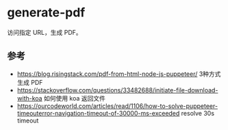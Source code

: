 # generate-pdf

访问指定 URL，生成 PDF。

## 参考

- https://blog.risingstack.com/pdf-from-html-node-js-puppeteer/ 3种方式生成 PDF
- https://stackoverflow.com/questions/33482688/initiate-file-download-with-koa 如何使用 koa 返回文件
- https://ourcodeworld.com/articles/read/1106/how-to-solve-puppeteer-timeouterror-navigation-timeout-of-30000-ms-exceeded resolve 30s timeout